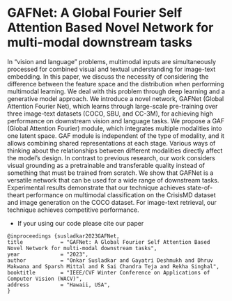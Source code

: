 # GAFNet: A Global Fourier Self Attention Based Novel Network for multi-modal downstream tasks

In “vision and language” problems, multimodal inputs
are simultaneously processed for combined visual and textual understanding for image-text embedding. In this paper,
we discuss the necessity of considering the difference between the feature space and the distribution when performing multimodal learning. We deal with this problem through
deep learning and a generative model approach. We introduce a novel network, GAFNet (Global Attention Fourier
Net), which learns through large-scale pre-training over
three image-text datasets (COCO, SBU, and CC-3M), for
achieving high performance on downstream vision and language tasks. We propose a GAF (Global Attention Fourier)
module, which integrates multiple modalities into one latent
space. GAF module is independent of the type of modality, and it allows combining shared representations at each
stage. Various ways of thinking about the relationships between different modalities directly affect the model’s design.
In contrast to previous research, our work considers visual
grounding as a pretrainable and transferable quality instead of something that must be trained from scratch. We
show that GAFNet is a versatile network that can be used
for a wide range of downstream tasks. Experimental results demonstrate that our technique achieves state-of-theart performance on multimodal classification on the CrisisMD dataset and image generation on the COCO dataset.
For image-text retrieval, our technique achieves competitive
performance.


- If your using our code please cite our paper

```
@inproceedings {susladkar2023GAFNet,
title            = "GAFNet: A Global Fourier Self Attention Based Novel Network for multi-modal downstream tasks",
year             = "2023",
author           = "Onkar Susladkar and Gayatri Deshmukh and Dhruv Makwana and Sparsh Mittal and R Sai Chandra Teja and Rekha Singhal",
booktitle        = "IEEE/CVF Winter Conference on Applications of Computer Vision (WACV)",
address          = "Hawaii, USA",
}
```
